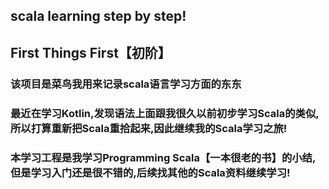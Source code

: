 ##  scala learning step by step!

## First Things First【初阶】

###  该项目是菜鸟我用来记录scala语言学习方面的东东

###  最近在学习Kotlin,发现语法上面跟我很久以前初步学习Scala的类似,所以打算重新把Scala重拾起来,因此继续我的Scala学习之旅!

###  本学习工程是我学习Programming Scala【一本很老的书】的小结,但是学习入门还是很不错的,后续找其他的Scala资料继续学习!
